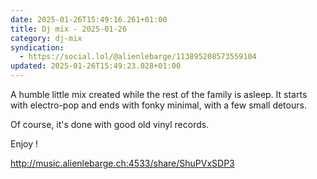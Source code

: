 ```yaml
---
date: 2025-01-26T15:49:16.261+01:00
title: Dj mix - 2025-01-26
category: dj-mix
syndication:
  - https://social.lol/@alienlebarge/113895208573559104
updated: 2025-01-26T15:49:23.028+01:00
---
```


A humble little mix created while the rest of the family is asleep. It starts with electro-pop and ends with fonky minimal, with a few small detours.

Of course, it's done with good old vinyl records.

Enjoy !

http://music.alienlebarge.ch:4533/share/ShuPVxSDP3
